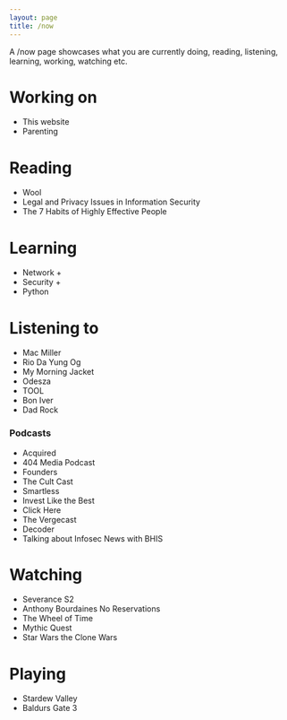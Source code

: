 ```yaml
---
layout: page
title: /now
---
```


A /now page showcases what you are currently doing, reading, listening, learning, working, watching etc.

# Working on

- This website
- Parenting

# Reading

- Wool
- Legal and Privacy Issues in Information Security
- The 7 Habits of Highly Effective People

# Learning

- Network +
- Security +
- Python

# Listening to

- Mac Miller
- Rio Da Yung Og
- My Morning Jacket
- Odesza 
- TOOL
- Bon Iver
- Dad Rock

### Podcasts

- Acquired
- 404 Media Podcast
- Founders
- The Cult Cast
- Smartless
- Invest Like the Best
- Click Here
- The Vergecast
- Decoder
- Talking about Infosec News with BHIS

# Watching

- Severance S2
- Anthony Bourdaines No Reservations
- The Wheel of Time
- Mythic Quest
- Star Wars the Clone Wars

# Playing

- Stardew Valley
- Baldurs Gate 3
